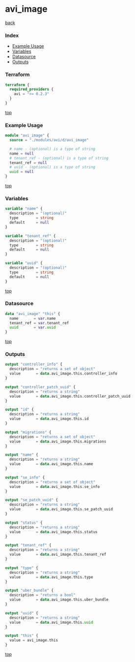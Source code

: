 # avi_image

[back](../avi.md)

### Index

- [Example Usage](#example-usage)
- [Variables](#variables)
- [Datasource](#datasource)
- [Outputs](#outputs)

### Terraform

```terraform
terraform {
  required_providers {
    avi = ">= 0.2.3"
  }
}
```

[top](#index)

### Example Usage

```terraform
module "avi_image" {
  source = "./modules/avi/d/avi_image"

  # name - (optional) is a type of string
  name = null
  # tenant_ref - (optional) is a type of string
  tenant_ref = null
  # uuid - (optional) is a type of string
  uuid = null
}
```

[top](#index)

### Variables

```terraform
variable "name" {
  description = "(optional)"
  type        = string
  default     = null
}

variable "tenant_ref" {
  description = "(optional)"
  type        = string
  default     = null
}

variable "uuid" {
  description = "(optional)"
  type        = string
  default     = null
}
```

[top](#index)

### Datasource

```terraform
data "avi_image" "this" {
  name       = var.name
  tenant_ref = var.tenant_ref
  uuid       = var.uuid
}
```

[top](#index)

### Outputs

```terraform
output "controller_info" {
  description = "returns a set of object"
  value       = data.avi_image.this.controller_info
}

output "controller_patch_uuid" {
  description = "returns a string"
  value       = data.avi_image.this.controller_patch_uuid
}

output "id" {
  description = "returns a string"
  value       = data.avi_image.this.id
}

output "migrations" {
  description = "returns a set of object"
  value       = data.avi_image.this.migrations
}

output "name" {
  description = "returns a string"
  value       = data.avi_image.this.name
}

output "se_info" {
  description = "returns a set of object"
  value       = data.avi_image.this.se_info
}

output "se_patch_uuid" {
  description = "returns a string"
  value       = data.avi_image.this.se_patch_uuid
}

output "status" {
  description = "returns a string"
  value       = data.avi_image.this.status
}

output "tenant_ref" {
  description = "returns a string"
  value       = data.avi_image.this.tenant_ref
}

output "type" {
  description = "returns a string"
  value       = data.avi_image.this.type
}

output "uber_bundle" {
  description = "returns a bool"
  value       = data.avi_image.this.uber_bundle
}

output "uuid" {
  description = "returns a string"
  value       = data.avi_image.this.uuid
}

output "this" {
  value = avi_image.this
}
```

[top](#index)